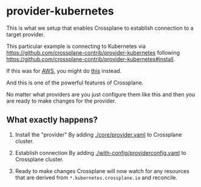 # provider-kubernetes 

This is what we setup that enables Crossplane to establish connection to a target provider.

This particular example is connecting to Kubernetes via https://github.com/crossplane-contrib/provider-kubernetes following https://github.com/crossplane-contrib/provider-kubernetes#install.

If this was for [AWS](https://github.com/crossplane/provider-aws), you might do [this](https://github.com/crossplane/provider-aws/blob/master/INSTALL.md#install) instead.

And this is one of the powerful features of Crossplane.

No matter what providers are you just configure them like this and then you are ready to make changes for the provider.

## What exactly happens?

1. Install the "provider"
By adding [./core/provider.yaml](./core/provider.yaml) to Crossplane cluster.

2. Establish connection
By adding [./with-config/providerconfig.yaml](./with-config/providerconfig.yaml) to Crossplane cluster.

3. Ready to make changes
Crossplane will now watch for any resources that are derived from `*.kubernetes.crossplane.io` and reconcile.
